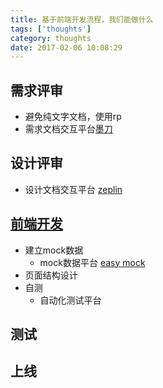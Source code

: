 ```yaml
---
title: 基于前端开发流程，我们能做什么
tags: ['thoughts']
category: thoughts
date: 2017-02-06 10:08:29
---
```


## 需求评审
  - 避免纯文字文档，使用rp
  - 需求文档交互平台[墨刀](https://modao.cc/)

## 设计评审
  - 设计文档交互平台 [zeplin](https://app.zeplin.io)

## [前端开发](/2017/02/06/thoughts/framework-things-to-do/)
  - 建立mock数据
    - mock数据平台 [easy mock](https://www.easy-mock.com/login)
  - 页面结构设计
  - 自测
    - 自动化测试平台

## 测试

## 上线
